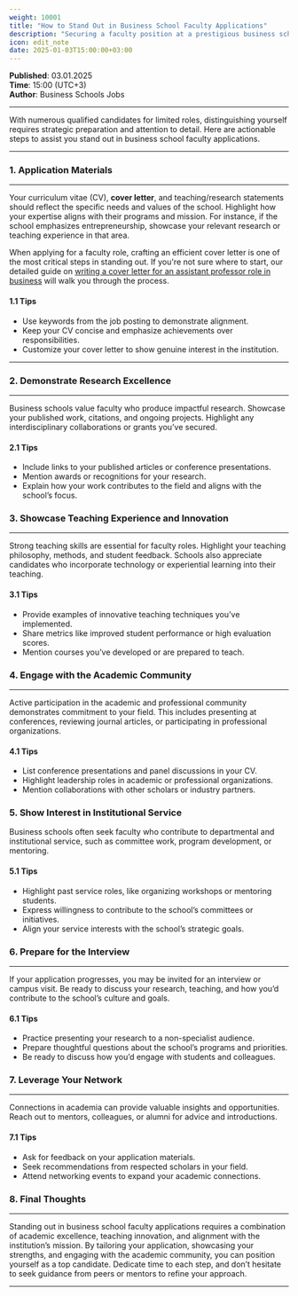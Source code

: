 ```yaml
---
weight: 10001
title: "How to Stand Out in Business School Faculty Applications"
description: "Securing a faculty position at a prestigious business school is a competitive process."
icon: edit_note
date: 2025-01-03T15:00:00+03:00
---
```


**Published**: 03.01.2025 <br> **Time**: 15:00 (UTC+3) <br> **Author**: Business Schools Jobs

---

With numerous qualified candidates for limited roles, distinguishing yourself requires strategic preparation and attention to detail. Here are actionable steps to assist you stand out in business school faculty applications.

---

### 1. Application Materials

---

Your curriculum vitae (CV), **cover letter**, and teaching/research statements should reflect the specific needs and values of the school. Highlight how your expertise aligns with their programs and mission. For instance, if the school emphasizes entrepreneurship, showcase your relevant research or teaching experience in that area.

When applying for a faculty role, crafting an efficient cover letter is one of the most critical steps in standing out. If you're not sure where to start, our detailed guide on [writing a cover letter for an assistant professor role in business](https://www.businessschoolsjobs.eu.org/blog/advice-and-tips/writing-a-cover-letter-for-an-assistant-professor-role-in-business/) will walk you through the process.


#### 1.1 Tips

- Use keywords from the job posting to demonstrate alignment.
- Keep your CV concise and emphasize achievements over responsibilities.
- Customize your cover letter to show genuine interest in the institution.

---

### 2. Demonstrate Research Excellence

---

Business schools value faculty who produce impactful research. Showcase your published work, citations, and ongoing projects. Highlight any interdisciplinary collaborations or grants you’ve secured.

#### 2.1 Tips

- Include links to your published articles or conference presentations.
- Mention awards or recognitions for your research.
- Explain how your work contributes to the field and aligns with the school’s focus.

### 3. Showcase Teaching Experience and Innovation

---

Strong teaching skills are essential for faculty roles. Highlight your teaching philosophy, methods, and student feedback. Schools also appreciate candidates who incorporate technology or experiential learning into their teaching.

#### 3.1 Tips

- Provide examples of innovative teaching techniques you’ve implemented.
- Share metrics like improved student performance or high evaluation scores.
- Mention courses you’ve developed or are prepared to teach.

### 4. Engage with the Academic Community

---

Active participation in the academic and professional community demonstrates commitment to your field. This includes presenting at conferences, reviewing journal articles, or participating in professional organizations.

#### 4.1 Tips

- List conference presentations and panel discussions in your CV.
- Highlight leadership roles in academic or professional organizations.
- Mention collaborations with other scholars or industry partners.

### 5. Show Interest in Institutional Service
Business schools often seek faculty who contribute to departmental and institutional service, such as committee work, program development, or mentoring.

#### 5.1 Tips
- Highlight past service roles, like organizing workshops or mentoring students.
- Express willingness to contribute to the school’s committees or initiatives.
- Align your service interests with the school’s strategic goals.

### 6. Prepare for the Interview

---

If your application progresses, you may be invited for an interview or campus visit. Be ready to discuss your research, teaching, and how you’d contribute to the school’s culture and goals.

#### 6.1 Tips

- Practice presenting your research to a non-specialist audience.
- Prepare thoughtful questions about the school’s programs and priorities.
- Be ready to discuss how you’d engage with students and colleagues.

### 7. Leverage Your Network

---

Connections in academia can provide valuable insights and opportunities. Reach out to mentors, colleagues, or alumni for advice and introductions.

#### 7.1 Tips

- Ask for feedback on your application materials.
- Seek recommendations from respected scholars in your field.
- Attend networking events to expand your academic connections.

### 8. Final Thoughts

---

Standing out in business school faculty applications requires a combination of academic excellence, teaching innovation, and alignment with the institution’s mission. By tailoring your application, showcasing your strengths, and engaging with the academic community, you can position yourself as a top candidate. Dedicate time to each step, and don’t hesitate to seek guidance from peers or mentors to refine your approach.

---
